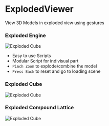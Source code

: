 # ExplodedViewer
View 3D Models in exploded view using gestures

### Exploded Engine
![Exploded Cube](GIFs/Exploded-Engine.gif)

- Easy to use Scripts
- Modular Script for indivisual part
- `Pinch Zoom` to explode/combine the model
- `Press Back` to reset and go to loading scene

### Exploded Cube
![Exploded Cube](GIFs/Exploded-Cube.gif)
### Exploded Compound Lattice
![Exploded Cube](GIFs/Exploded-Lattice.gif)

